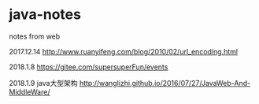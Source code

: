 # java-notes
notes from web

2017.12.14
http://www.ruanyifeng.com/blog/2010/02/url_encoding.html

2018.1.8
https://gitee.com/supersuperFun/events

2018.1.9
java大型架构
http://wanglizhi.github.io/2016/07/27/JavaWeb-And-MiddleWare/
